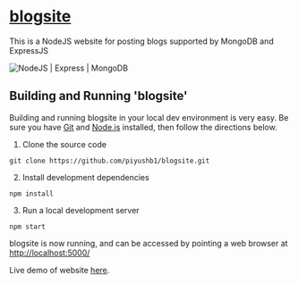 # [blogsite](https://apunkablog.herokuapp.com/)
This is a NodeJS website for posting blogs supported by MongoDB and ExpressJS


![NodeJS | Express | MongoDB](https://codemoto.io/wp-content/themes/cloudhost/library/images/node-express-mongo.png)

## Building and Running 'blogsite'

Building and running blogsite in your local dev environment is very easy. Be sure you have [Git](https://git-scm.com/downloads) and [Node.js](https://nodejs.org/) installed, then follow the directions below.


1. Clone the source code

 `git clone https://github.com/piyushb1/blogsite.git`

2. Install development dependencies

 `npm install`

3. Run a local development server

 `npm start`

blogsite is now running, and can be accessed by pointing a web browser at [http://localhost:5000/](http://localhost:5000/)

Live demo of website <a href="https://apunkablog.herokuapp.com/" target="_blank">here</a>.
